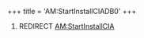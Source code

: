 +++
title = 'AM:StartInstallCIADB0'
+++

1.  REDIRECT [AM:StartInstallCIA](AM:StartInstallCIA "wikilink")